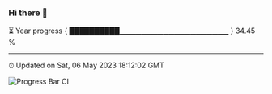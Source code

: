 ### Hi there 👋

⏳ Year progress { ██████████▁▁▁▁▁▁▁▁▁▁▁▁▁▁▁▁▁▁▁▁ } 34.45 %

---

⏰ Updated on Sat, 06 May 2023 18:12:02 GMT

![Progress Bar CI](https://github.com/liununu/liununu/workflows/Progress%20Bar%20CI/badge.svg)
